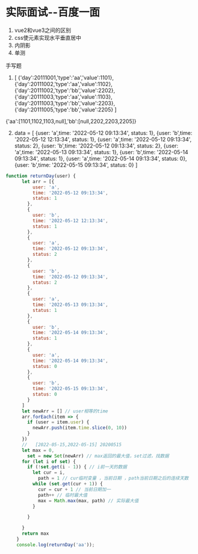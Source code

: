 # 实际面试--百度一面
1. vue2和vue3之间的区别
2. css使元素实现水平垂直居中
3. 内阴影
4. 单测

手写题
1. [
{'day':20111001,'type':'aa','value':1101}, 
{'day':20111002,'type':'aa','value':1102},  
{'day':20111002,'type':'bb','value':2202},  
{'day':20111003,'type':'aa','value':1103},  
{'day':20111003,'type':'bb','value':2203},  
{'day':20111005,'type':'bb','value':2205}
]  

{'aa':[1101,1102,1103,null],'bb':[null,2202,2203,2205]}  

2. data = [
	{user: 'a',time: '2022-05-12 09:13:34', status: 1},
	{user: 'b',time: '2022-05-12 12:13:34', status: 1},
	{user: 'a',time: '2022-05-12 09:13:34', status: 2},
	{user: 'b',time: '2022-05-12 09:13:34', status: 2},
	{user: 'a',time: '2022-05-13 09:13:34', status: 1},
	{user: 'b',time: '2022-05-14 09:13:34', status: 1},
	{user: 'a',time: '2022-05-14 09:13:34', status: 0},
	{user: 'b',time: '2022-05-15 09:13:34', status: 0}
]

```js
function returnDay(user) {
      let arr = [{
          user: 'a',
          time: '2022-05-12 09:13:34',
          status: 1
        },
        {
          user: 'b',
          time: '2022-05-12 12:13:34',
          status: 1
        },
        {
          user: 'a',
          time: '2022-05-12 09:13:34',
          status: 2
        },
        {
          user: 'b',
          time: '2022-05-12 09:13:34',
          status: 2
        },
        {
          user: 'a',
          time: '2022-05-13 09:13:34',
          status: 1
        },
        {
          user: 'b',
          time: '2022-05-14 09:13:34',
          status: 1
        },
        {
          user: 'a',
          time: '2022-05-14 09:13:34',
          status: 0
        },
        {
          user: 'b',
          time: '2022-05-15 09:13:34',
          status: 0
        }
      ]
      let newArr = [] // user相等的time
      arr.forEach(item => {
        if (user = item.user) {
          newArr.push(item.time.slice(0, 10))
        }
      })
      //   [2022-05-15,2022-05-15] 20200515
      let max = 0,
        set = new Set(newArr) // max返回的最大值，set过滤，找数据
      for (let i of set) {
        if (!set.get(i - 1)) { // i前一天的数据
          let cur = i,
            path = 1 // cur临时变量 ，当前日期 ，path当前日期之后的连续天数
          while (set.get(cur + 1)) {
            cur = cur + 1 // 当前日期加一
            path++ // 临时最大值
            max = Math.max(max, path) // 实际最大值
          }

        }

      }
      return max
    }
    console.log(returnDay('aa'));
```